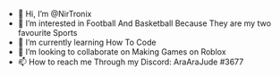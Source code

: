 - 👋 Hi, I’m @NirTronix
- 👀 I’m interested in Football And Basketball Because They are my two favourite Sports 
- 🌱 I’m currently learning How To Code
- 💞️ I’m looking to collaborate on Making Games on Roblox 
- 📫 How to reach me Through my Discord: AraAraJude #3677 

<!---
NirTronix/NirTronix is a ✨ special ✨ repository because its `README.md` (this file) appears on your GitHub profile.
You can click the Preview link to take a look at your changes.
--->
